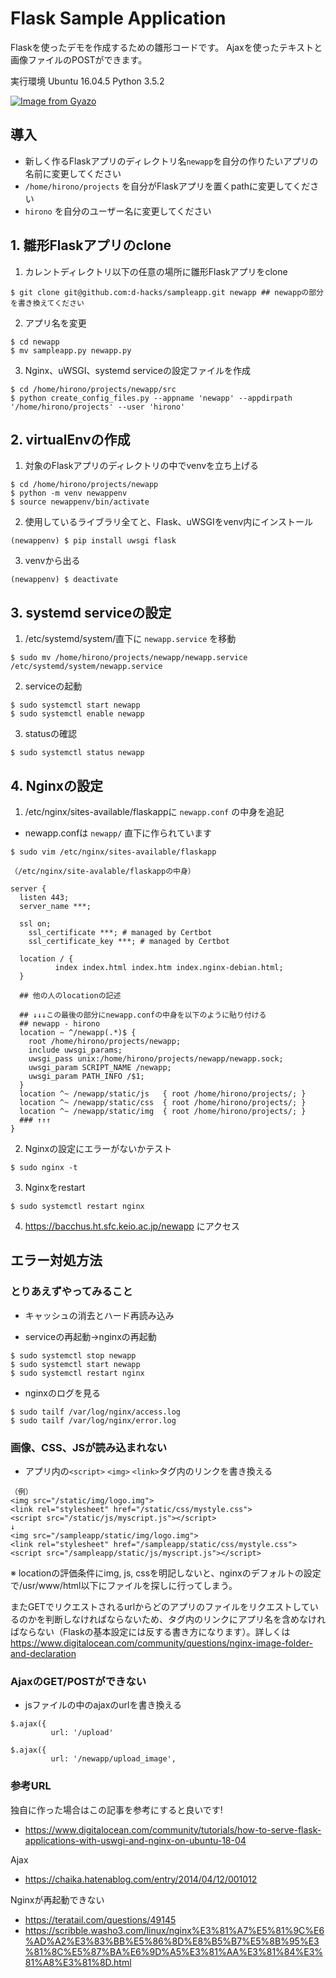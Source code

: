# Flask Sample Application

Flaskを使ったデモを作成するための雛形コードです。
Ajaxを使ったテキストと画像ファイルのPOSTができます。

実行環境
Ubuntu 16.04.5
Python 3.5.2

[![Image from Gyazo](https://i.gyazo.com/8acb45c938f575b9d2d26528fb7e9dae.gif)](https://gyazo.com/8acb45c938f575b9d2d26528fb7e9dae)


## 導入

- 新しく作るFlaskアプリのディレクトリ名`newapp`を自分の作りたいアプリの名前に変更してください
- `/home/hirono/projects` を自分がFlaskアプリを置くpathに変更してください
- `hirono` を自分のユーザー名に変更してください


## 1. 雛形Flaskアプリのclone

1. カレントディレクトリ以下の任意の場所に雛形Flaskアプリをclone
```
$ git clone git@github.com:d-hacks/sampleapp.git newapp ## newappの部分を書き換えてください
```

2. アプリ名を変更

```
$ cd newapp
$ mv sampleapp.py newapp.py
```

3. Nginx、uWSGI、systemd serviceの設定ファイルを作成
```
$ cd /home/hirono/projects/newapp/src
$ python create_config_files.py --appname 'newapp' --appdirpath '/home/hirono/projects' --user 'hirono'
```

## 2. virtualEnvの作成

1. 対象のFlaskアプリのディレクトリの中でvenvを立ち上げる

```
$ cd /home/hirono/projects/newapp
$ python -m venv newappenv
$ source newappenv/bin/activate
```

2. 使用しているライブラリ全てと、Flask、uWSGIをvenv内にインストール
```
(newappenv) $ pip install uwsgi flask
```

3. venvから出る

```
(newappenv) $ deactivate
```

## 3. systemd serviceの設定
1. /etc/systemd/system/直下に `newapp.service` を移動
```
$ sudo mv /home/hirono/projects/newapp/newapp.service /etc/systemd/system/newapp.service
```

2. serviceの起動
```
$ sudo systemctl start newapp
$ sudo systemctl enable newapp
```
3. statusの確認
```
$ sudo systemctl status newapp
```

## 4. Nginxの設定

1. /etc/nginx/sites-available/flaskappに `newapp.conf` の中身を追記

- newapp.confは `newapp/` 直下に作られています

```
$ sudo vim /etc/nginx/sites-available/flaskapp
```

```
（/etc/nginx/site-avalable/flaskappの中身）

server {
  listen 443;
  server_name ***;

  ssl on;
    ssl_certificate ***; # managed by Certbot
    ssl_certificate_key ***; # managed by Certbot

  location / {
          index index.html index.htm index.nginx-debian.html;
  }

  ## 他の人のlocationの記述

  ## ↓↓↓この最後の部分にnewapp.confの中身を以下のように貼り付ける
  ## newapp - hirono
  location ~ ^/newapp(.*)$ {
    root /home/hirono/projects/newapp;
    include uwsgi_params;
    uwsgi_pass unix:/home/hirono/projects/newapp/newapp.sock;
    uwsgi_param SCRIPT_NAME /newapp;
    uwsgi_param PATH_INFO /$1;
  }
  location ^~ /newapp/static/js   { root /home/hirono/projects/; }
  location ^~ /newapp/static/css  { root /home/hirono/projects/; }
  location ^~ /newapp/static/img  { root /home/hirono/projects/; }
  ### ↑↑↑
}

```

2. Nginxの設定にエラーがないかテスト
```
$ sudo nginx -t
```

3. Nginxをrestart
```
$ sudo systemctl restart nginx
```

4. https://bacchus.ht.sfc.keio.ac.jp/newapp にアクセス


## エラー対処方法

### とりあえずやってみること

- キャッシュの消去とハード再読み込み

- serviceの再起動→nginxの再起動

```
$ sudo systemctl stop newapp
$ sudo systemctl start newapp
$ sudo systemctl restart nginx
```

- nginxのログを見る
```
$ sudo tailf /var/log/nginx/access.log
$ sudo tailf /var/log/nginx/error.log
```


### 画像、CSS、JSが読み込まれない
- アプリ内の`<script>` `<img>` `<link>`タグ内のリンクを書き換える

```
（例）
<img src="/static/img/logo.img">
<link rel="stylesheet" href="/static/css/mystyle.css">
<script src="/static/js/myscript.js"></script>
↓
<img src="/sampleapp/static/img/logo.img">
<link rel="stylesheet" href="/sampleapp/static/css/mystyle.css">
<script src="/sampleapp/static/js/myscript.js"></script>
```

※ locationの評価条件にimg, js, cssを明記しないと、nginxのデフォルトの設定で/usr/www/html以下にファイルを探しに行ってしまう。

またGETでリクエストされるurlからどのアプリのファイルをリクエストしているのかを判断しなければならないため、タグ内のリンクにアプリ名を含めなければならない（Flaskの基本設定には反する書き方になります）。詳しくは https://www.digitalocean.com/community/questions/nginx-image-folder-and-declaration

### AjaxのGET/POSTができない
- jsファイルの中のajaxのurlを書き換える
```
$.ajax({
         url: '/upload'

$.ajax({
         url: '/newapp/upload_image',
```

### 参考URL
独自に作った場合はこの記事を参考にすると良いです!
- https://www.digitalocean.com/community/tutorials/how-to-serve-flask-applications-with-uswgi-and-nginx-on-ubuntu-18-04

Ajax
- https://chaika.hatenablog.com/entry/2014/04/12/001012

Nginxが再起動できない
- https://teratail.com/questions/49145
- https://scribble.washo3.com/linux/nginx%E3%81%A7%E5%81%9C%E6%AD%A2%E3%83%BB%E5%86%8D%E8%B5%B7%E5%8B%95%E3%81%8C%E5%87%BA%E6%9D%A5%E3%81%AA%E3%81%84%E3%81%A8%E3%81%8D.html
